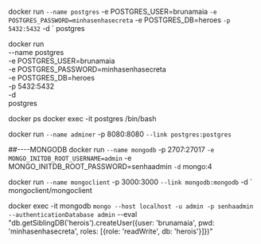 docker run `
   --name postgres `
   -e POSTGRES_USER=brunamaia `
   -e POSTGRES_PASSWORD=minhasenhasecreta `
   -e POSTGRES_DB=heroes `
   -p 5432:5432 `
   -d `
   postgres

docker run \
    --name postgres \
    -e POSTGRES_USER=brunamaia \
    -e POSTGRES_PASSWORD=minhasenhasecreta \
    -e POSTGRES_DB=heroes \
    -p 5432:5432 \
    -d \
    postgres

docker ps
docker exec -it postgres /bin/bash

docker run `
--name adminer `
-p 8080:8080 `
--link postgres:postgres `


##----MONGODB
docker run `
--name mongodb `
-p 2707:27017 `
-e MONGO_INITDB_ROOT_USERNAME=admin `
-e MONGO_INITDB_ROOT_PASSWORD=senhaadmin `
-d `
mongo:4

docker run `
--name mongoclient `
-p 3000:3000 `
--link mongodb:mongodb `
-d `
mongoclient/mongoclient

docker exec -it mongodb `
mongo --host localhost -u admin -p senhaadmin --authenticationDatabase admin `
--eval "db.getSiblingDB('herois').createUser({user: 'brunamaia', pwd: 'minhasenhasecreta', roles: [{role: 'readWrite', db: 'herois'}]})"